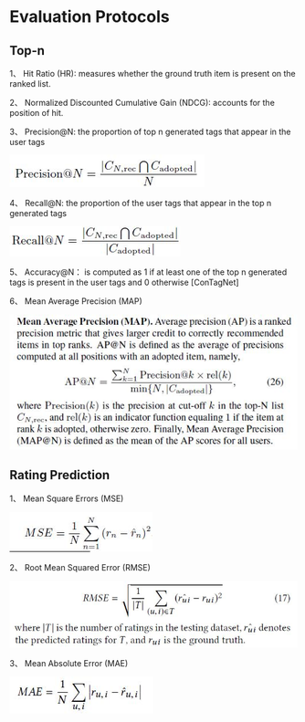 # Evaluation Protocols

## Top-n

1、 Hit Ratio (HR): measures whether the ground truth item is present on the ranked list.

2、 Normalized Discounted Cumulative Gain (NDCG): accounts for the position of hit.

3、 Precision@N: the proportion of top n generated tags that appear in the user tags

![](res/1.jpg)

4、 Recall@N: the proportion of the user tags that appear in the top n generated tags

![](res/2.jpg)

5、 Accuracy@N： is computed as 1 if at least one of the top n generated tags is present in the user tags and 0 otherwise [ConTagNet]

6、 Mean Average Precision (MAP)

![](res/3.jpg)



## Rating Prediction

1、 Mean Square Errors (MSE)

![](res/mse.jpg)

2、 Root Mean Squared Error (RMSE)

![](res/rmse.jpg)

3、 Mean Absolute Error (MAE)

![](res/mae.jpg)